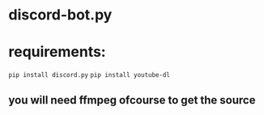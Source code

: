 # discord-bot.py
# requirements:
```pip install discord.py```
```pip install youtube-dl```
## you will need ffmpeg ofcourse to get the source 
